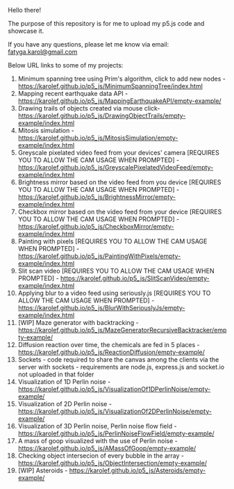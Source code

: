 Hello there!

The purpose of this repository is for me to upload my p5.js code and showcase it.

If you have any questions, please let me know via email: fatyga.karol@gmail.com

Below URL links to some of my projects:
1. Minimum spanning tree using Prim's algorithm, click to add new nodes - https://karolef.github.io/p5_js/MinimumSpanningTree/index.html
2. Mapping recent earthquake data API - https://karolef.github.io/p5_js/MappingEarthquakeAPI/empty-example/
3. Drawing trails of objects created via mouse click- https://karolef.github.io/p5_js/DrawingObjectTrails/empty-example/index.html
4. Mitosis simulation - https://karolef.github.io/p5_js/MitosisSimulation/empty-example/index.html
5. Greyscale pixelated video feed from your devices' camera [REQUIRES YOU TO ALLOW THE CAM USAGE WHEN PROMPTED] - https://karolef.github.io/p5_js/GreyscalePixelatedVideoFeed/empty-example/index.html
6. Brightness mirror based on the video feed from you device [REQUIRES YOU TO ALLOW THE CAM USAGE WHEN PROMPTED] - https://karolef.github.io/p5_js/BrightnessMirror/empty-example/index.html
7. Checkbox mirror based on the video feed from your device [REQUIRES YOU TO ALLOW THE CAM USAGE WHEN PROMPTED] - https://karolef.github.io/p5_js/CheckboxMirror/empty-example/index.html
8. Painting with pixels [REQUIRES YOU TO ALLOW THE CAM USAGE WHEN PROMPTED] - https://karolef.github.io/p5_js/PaintingWithPixels/empty-example/index.html
9. Slit scan video [REQUIRES YOU TO ALLOW THE CAM USAGE WHEN PROMPTED] - https://karolef.github.io/p5_js/SlitScanVideo/empty-example/index.html
10. Applying blur to a video feed using seriously.js [REQUIRES YOU TO ALLOW THE CAM USAGE WHEN PROMPTED] - https://karolef.github.io/p5_js/BlurWithSeriouslyJs/empty-example/index.html
11. [WIP] Maze generator with backtracking - https://karolef.github.io/p5_js/MazeGeneratorRecursiveBacktracker/empty-example/
12. Diffusion reaction over time, the chemicals are fed in 5 places - https://karolef.github.io/p5_js/ReactionDiffusion/empty-example/
13. Sockets - code required to share the canvas among the clients via the server with sockets - requirements are node.js, express.js and socket.io not uploaded in that folder
14. Visualization of 1D Perlin noise - https://karolef.github.io/p5_js/VisualizationOf1DPerlinNoise/empty-example/
15. Visualization of 2D Perlin noise - https://karolef.github.io/p5_js/VisualizationOf2DPerlinNoise/empty-example/
16. Visualization of 3D Perlin noise, Perlin noise flow field - https://karolef.github.io/p5_js/PerlinNoiseFlowField/empty-example/
17. A mass of goop visualized with the use of Perlin noise - https://karolef.github.io/p5_js/AMassOfGoop/empty-example/
18. Checking object intersecion of every bubble in the array - https://karolef.github.io/p5_js/ObjectIntersection/empty-example/
19. [WIP] Asteroids - https://karolef.github.io/p5_js/Asteroids/empty-example/
